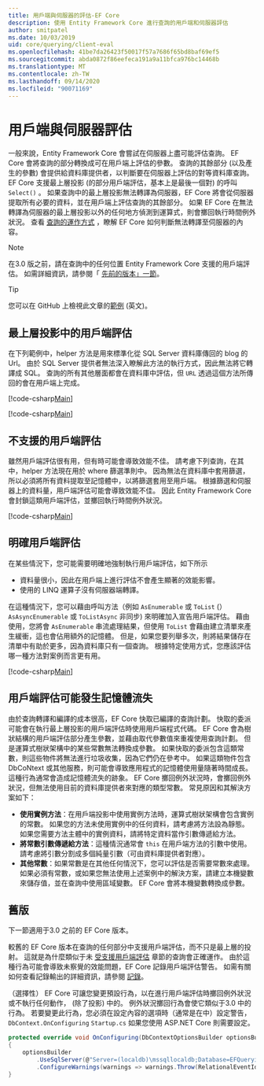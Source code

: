 ```yaml
---
title: 用戶端與伺服器的評估-EF Core
description: 使用 Entity Framework Core 進行查詢的用戶端和伺服器評估
author: smitpatel
ms.date: 10/03/2019
uid: core/querying/client-eval
ms.openlocfilehash: 41be7da26423f50017f57a7686f65bd8baf69ef5
ms.sourcegitcommit: abda0872f86eefeca191a9a11bfca976bc14468b
ms.translationtype: MT
ms.contentlocale: zh-TW
ms.lasthandoff: 09/14/2020
ms.locfileid: "90071169"
---
```

# <a name="client-vs-server-evaluation"></a>用戶端與伺服器評估

一般來說，Entity Framework Core 會嘗試在伺服器上盡可能評估查詢。 EF Core 會將查詢的部分轉換成可在用戶端上評估的參數。 查詢的其餘部分 (以及產生的參數) 會提供給資料庫提供者，以判斷要在伺服器上評估的對等資料庫查詢。 EF Core 支援最上層投影 (的部分用戶端評估，基本上是最後一個對) 的呼叫 `Select()` 。 如果查詢中的最上層投影無法轉譯為伺服器，EF Core 將會從伺服器提取所有必要的資料，並在用戶端上評估查詢的其餘部分。 如果 EF Core 在無法轉譯為伺服器的最上層投影以外的任何地方偵測到運算式，則會擲回執行時間例外狀況。 查看 [查詢的運作方式](xref:core/querying/how-query-works) ，瞭解 EF Core 如何判斷無法轉譯至伺服器的內容。

> [!NOTE]
> 在3.0 版之前，請在查詢中的任何位置 Entity Framework Core 支援的用戶端評估。 如需詳細資訊，請參閱「 [先前的版本」一節](#previous-versions)。

> [!TIP]
> 您可以在 GitHub 上檢視此文章的[範例](https://github.com/dotnet/EntityFramework.Docs/tree/master/samples/core/Querying) \(英文\)。

## <a name="client-evaluation-in-the-top-level-projection"></a>最上層投影中的用戶端評估

在下列範例中，helper 方法是用來標準化從 SQL Server 資料庫傳回的 blog 的 Url。 由於 SQL Server 提供者無法深入瞭解此方法的執行方式，因此無法將它轉譯成 SQL。 查詢的所有其他層面都會在資料庫中評估，但 `URL` 透過這個方法所傳回的會在用戶端上完成。

[!code-csharp[Main](../../../samples/core/Querying/ClientEval/Sample.cs#ClientProjection)]

[!code-csharp[Main](../../../samples/core/Querying/ClientEval/Sample.cs#ClientMethod)]

## <a name="unsupported-client-evaluation"></a>不支援的用戶端評估

雖然用戶端評估很有用，但有時可能會導致效能不佳。 請考慮下列查詢，在其中，helper 方法現在用於 where 篩選準則中。 因為無法在資料庫中套用篩選，所以必須將所有資料提取至記憶體中，以將篩選套用至用戶端。 根據篩選和伺服器上的資料量，用戶端評估可能會導致效能不佳。 因此 Entity Framework Core 會封鎖這類用戶端評估，並擲回執行時間例外狀況。

[!code-csharp[Main](../../../samples/core/Querying/ClientEval/Sample.cs#ClientWhere)]

## <a name="explicit-client-evaluation"></a>明確用戶端評估

在某些情況下，您可能需要明確地強制執行用戶端評估，如下所示

- 資料量很小，因此在用戶端上進行評估不會產生顯著的效能影響。
- 使用的 LINQ 運算子沒有伺服器端轉譯。

在這種情況下，您可以藉由呼叫方法（例如 `AsEnumerable` 或 `ToList` (） `AsAsyncEnumerable` 或 `ToListAsync` 非同步) 來明確加入宣告用戶端評估。 藉由使用，您將會 `AsEnumerable` 串流處理結果，但使用 `ToList` 會藉由建立清單來產生緩衝，這也會佔用額外的記憶體。 但是，如果您要列舉多次，則將結果儲存在清單中有助於更多，因為資料庫只有一個查詢。 根據特定使用方式，您應該評估哪一種方法對案例而言更有用。

[!code-csharp[Main](../../../samples/core/Querying/ClientEval/Sample.cs#ExplicitClientEval)]

## <a name="potential-memory-leak-in-client-evaluation"></a>用戶端評估可能發生記憶體流失

由於查詢轉譯和編譯的成本很高，EF Core 快取已編譯的查詢計劃。 快取的委派可能會在執行最上層投影的用戶端評估時使用用戶端程式代碼。 EF Core 會為樹狀結構的用戶端評估部分產生參數，並藉由取代參數值來重複使用查詢計劃。 但是運算式樹狀架構中的某些常數無法轉換成參數。 如果快取的委派包含這類常數，則這些物件將無法進行垃圾收集，因為它們仍在參考中。 如果這類物件包含 DbCoNtext 或其他服務，則可能會導致應用程式的記憶體使用量隨著時間成長。 這種行為通常會造成記憶體流失的跡象。 EF Core 擲回例外狀況時，會擲回例外狀況，但無法使用目前的資料庫提供者來對應的類型常數。 常見原因和其解決方案如下：

- **使用實例方法**：在用戶端投影中使用實例方法時，運算式樹狀架構會包含實例的常數。 如果您的方法未使用實例中的任何資料，請考慮將方法設為靜態。 如果您需要方法主體中的實例資料，請將特定資料當作引數傳遞給方法。
- **將常數引數傳遞給方法**：這種情況通常會 `this` 在用戶端方法的引數中使用。 請考慮將引數分割成多個純量引數（可由資料庫提供者對應）。
- **其他常數**：如果常數是在其他任何情況下，您可以評估是否需要常數來處理。 如果必須有常數，或如果您無法使用上述案例中的解決方案，請建立本機變數來儲存值，並在查詢中使用區域變數。 EF Core 會將本機變數轉換成參數。

## <a name="previous-versions"></a>舊版

下一節適用于3.0 之前的 EF Core 版本。

較舊的 EF Core 版本在查詢的任何部分中支援用戶端評估，而不只是最上層的投射。 這就是為什麼類似于未 [受支援用戶端評估](#unsupported-client-evaluation) 章節的查詢會正確運作。 由於這種行為可能會導致未察覺的效能問題，EF Core 記錄用戶端評估警告。 如需有關如何查看記錄輸出的詳細資訊，請參閱 [記錄](xref:core/miscellaneous/logging)。

（選擇性） EF Core 可讓您變更預設行為，以在進行用戶端評估時擲回例外狀況或不執行任何動作， (除了投影) 中的。 例外狀況擲回行為會使它類似于3.0 中的行為。 若要變更此行為，您必須在設定內容的選項時（通常是在中）設定警告， `DbContext.OnConfiguring` `Startup.cs` 如果您使用 ASP.NET Core 則需要設定。

```csharp
protected override void OnConfiguring(DbContextOptionsBuilder optionsBuilder)
{
    optionsBuilder
        .UseSqlServer(@"Server=(localdb)\mssqllocaldb;Database=EFQuerying;Trusted_Connection=True;")
        .ConfigureWarnings(warnings => warnings.Throw(RelationalEventId.QueryClientEvaluationWarning));
}
```
